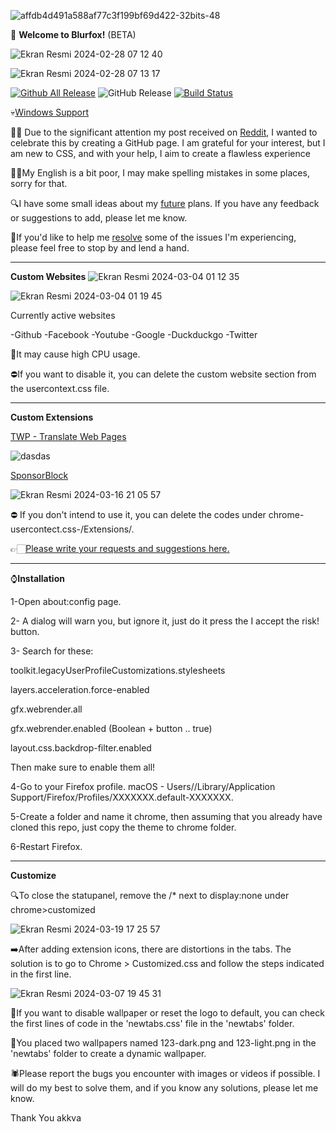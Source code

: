 
![affdb4d491a588af77c3f199bf69d422-32bits-48](https://github.com/safak45xx/Blurfox-MacOS-/assets/141409983/10007d37-6f4a-4e4e-9bfb-555765cdc5cc)

🚀 **Welcome to Blurfox!** (BETA) 

![Ekran Resmi 2024-02-28 07 12 40](https://github.com/safak45xx/Blurfox-MacOS-/assets/141409983/3f439df6-6e29-440c-8394-0917b9c34e09)

![Ekran Resmi 2024-02-28 07 13 17](https://github.com/safak45xx/Blurfox-MacOS-/assets/141409983/74fbac5a-944d-45bd-aab5-0d7919e35036)


                  
  [![Github All Release](https://img.shields.io/github/downloads/safak45xx/Blurfox-MacOS-/total.svg)]() ![GitHub Release](https://img.shields.io/github/v/release/safak45xx/Blurfox-MacOS-)
 [![Build Status](https://img.shields.io/github/stars/safak45xx/Blurfox-MacOS-.svg)](https://github.com/safak45xx/Blurfox-MacOS-) 
 
💀[Windows Support](https://github.com/safak45xx/Blurfox-MacOS-/issues/12)

👍🏻 Due to the significant attention my post received on [Reddit](https://www.reddit.com/r/FirefoxCSS/comments/1au0bw0/blurfox/), I wanted to celebrate this by creating a GitHub page. I am grateful for your interest, but I am new to CSS, and with your help, I aim to create a flawless experience

🙌🏻My English is a bit poor, I may make spelling mistakes in some places, sorry for that.

🔍I have some small ideas about my [future](https://github.com/safak45xx/Blurfox-MacOS-/issues/2) plans. If you have any feedback or suggestions to add, please let me know.

🔴If you'd like to help me [resolve](https://github.com/safak45xx/Blurfox-MacOS-/issues/4) some of the issues I'm experiencing, please feel free to stop by and lend a hand.

------------------
**Custom Websites**
![Ekran Resmi 2024-03-04 01 12 35](https://github.com/safak45xx/Blurfox-MacOS-/assets/141409983/b61f1880-6b61-410a-a20d-b100df073784)

![Ekran Resmi 2024-03-04 01 19 45](https://github.com/safak45xx/Blurfox-MacOS-/assets/141409983/d67ad213-a1ce-4b46-8415-40b5363db724)

Currently active websites

-Github
-Facebook
-Youtube
-Google
-Duckduckgo
-Twitter


🔴It may cause high CPU usage.

⛔️If you want to disable it, you can delete the custom website section from the usercontext.css file.

------------------
**Custom Extensions**

[TWP - Translate Web Pages](https://addons.mozilla.org/en-US/firefox/addon/traduzir-paginas-web/?utm_source=addons.mozilla.org&utm_medium=referral&utm_content=search)

![dasdas](https://github.com/safak45xx/Blurfox-MacOS-/assets/141409983/3cc03a77-b9ad-4077-94b8-09f9a48c25ea)

[SponsorBlock](https://addons.mozilla.org/tr/firefox/addon/sponsorblock/?utm_source=addons.mozilla.org&utm_medium=referral&utm_content=search)

![Ekran Resmi 2024-03-16 21 05 57](https://github.com/safak45xx/Blurfox-MacOS-/assets/141409983/9fcb5a29-2d69-4550-b5d5-901aea6ab4c4)


⛔️ If you don't intend to use it, you can delete the codes under chrome-usercontect.css-/Extensions/.

👉🏻[Please write your requests and suggestions here.](https://github.com/safak45xx/Blurfox-MacOS-/issues/17)

------------------
⌚️**Installation**

1-Open about:config page.

2- A dialog will warn you, but ignore it, just do it press the I accept the risk! button.

3- Search for these:

  toolkit.legacyUserProfileCustomizations.stylesheets
  
  layers.acceleration.force-enabled
  
  gfx.webrender.all 
  
  gfx.webrender.enabled (Boolean + button .. true)
  
  layout.css.backdrop-filter.enabled

Then make sure to enable them all!

4-Go to your Firefox profile.
macOS - Users/<USERNAME>/Library/Application Support/Firefox/Profiles/XXXXXXX.default-XXXXXXX.

5-Create a folder and name it chrome, then assuming that you already have cloned this repo, just copy the theme to chrome folder.

6-Restart Firefox.

------------------
**Customize**

🔍To close the statupanel, remove the /* next to display:none under chrome>customized

![Ekran Resmi 2024-03-19 17 25 57](https://github.com/safak45xx/Blurfox-MacOS-/assets/141409983/c81e7eea-f9e0-4a94-b4d3-98e46951f8a7)


➡️After adding extension icons, there are distortions in the tabs. The solution is to go to Chrome > Customized.css and follow the steps indicated in the first line.

![Ekran Resmi 2024-03-07 19 45 31](https://github.com/safak45xx/Blurfox-MacOS-/assets/141409983/483ea141-2b54-460a-a551-64aeb9a52ebc)


🥸If you want to disable wallpaper or reset the logo to default, you can check the first lines of code in the 'newtabs.css' file in the 'newtabs' folder.

🌄You placed two wallpapers named 123-dark.png and 123-light.png in the 'newtabs' folder to create a dynamic wallpaper.

🕷️Please report the bugs you encounter with images or videos if possible. I will do my best to solve them, and if you know any solutions, please let me know.

Thank You akkva
